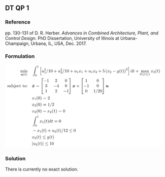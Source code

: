 ## DT QP 1

### Reference
pp. 130-131 of D. R. Herber. *Advances in Combined Architecture, Plant, and Control Design.* PhD Dissertation, University of Illinois at Urbana-Champaign, Urbana, IL, USA, Dec. 2017.

### Formulation
![formulation](assets/formulation.svg)

### Solution
There is currently no exact solution.
